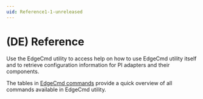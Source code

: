 ```yaml
---
uid: Reference1-1-unreleased
---
```


# (DE) Reference

Use the EdgeCmd utility to access help on how to use EdgeCmd utility itself and to retrieve configuration information for PI adapters and their components.

The tables in [EdgeCmd commands](xref:EdgeCmdCommands1-1) provide a quick overview of all commands  available in EdgeCmd utility.
